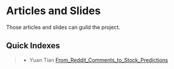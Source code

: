 # Articles and Slides
Those articles and slides can guild the project.

## Quick Indexes
>- Yuan Tian [ From_Reddit_Comments_to_Stock_Predictions ]()
 